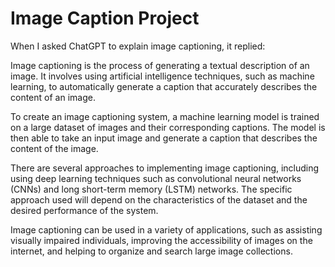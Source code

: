 # Image Caption Project

When I asked ChatGPT to explain image captioning, it replied:

Image captioning is the process of generating a textual description of an image. It involves using artificial intelligence techniques, such as machine learning, to automatically generate a caption that accurately describes the content of an image.

To create an image captioning system, a machine learning model is trained on a large dataset of images and their corresponding captions. The model is then able to take an input image and generate a caption that describes the content of the image.

There are several approaches to implementing image captioning, including using deep learning techniques such as convolutional neural networks (CNNs) and long short-term memory (LSTM) networks. The specific approach used will depend on the characteristics of the dataset and the desired performance of the system.

Image captioning can be used in a variety of applications, such as assisting visually impaired individuals, improving the accessibility of images on the internet, and helping to organize and search large image collections.
